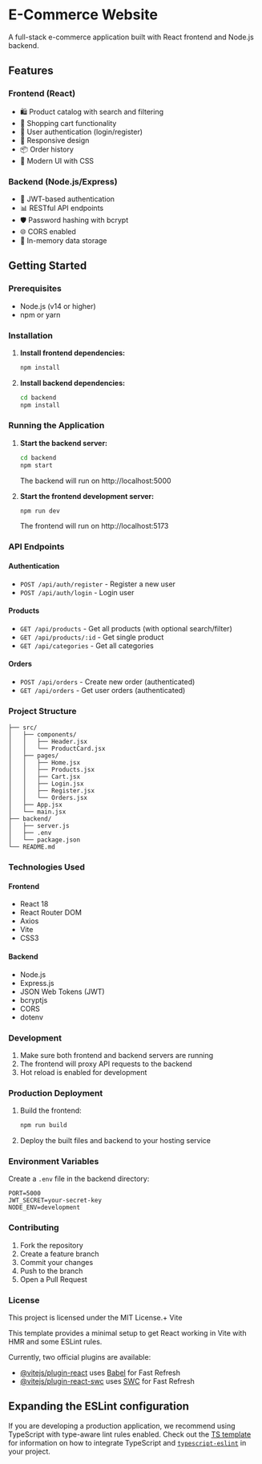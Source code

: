 # E-Commerce Website

A full-stack e-commerce application built with React frontend and Node.js backend.

## Features

### Frontend (React)

- 🛍️ Product catalog with search and filtering
- 🛒 Shopping cart functionality
- 👤 User authentication (login/register)
- 📱 Responsive design
- 📦 Order history
- 🎨 Modern UI with CSS

### Backend (Node.js/Express)

- 🔐 JWT-based authentication
- 📊 RESTful API endpoints
- 🛡️ Password hashing with bcrypt
- 🌐 CORS enabled
- 💾 In-memory data storage

## Getting Started

### Prerequisites

- Node.js (v14 or higher)
- npm or yarn

### Installation

1. **Install frontend dependencies:**

   ```bash
   npm install
   ```

2. **Install backend dependencies:**
   ```bash
   cd backend
   npm install
   ```

### Running the Application

1. **Start the backend server:**

   ```bash
   cd backend
   npm start
   ```

   The backend will run on http://localhost:5000

2. **Start the frontend development server:**
   ```bash
   npm run dev
   ```
   The frontend will run on http://localhost:5173

### API Endpoints

#### Authentication

- `POST /api/auth/register` - Register a new user
- `POST /api/auth/login` - Login user

#### Products

- `GET /api/products` - Get all products (with optional search/filter)
- `GET /api/products/:id` - Get single product
- `GET /api/categories` - Get all categories

#### Orders

- `POST /api/orders` - Create new order (authenticated)
- `GET /api/orders` - Get user orders (authenticated)

### Project Structure

```
├── src/
│   ├── components/
│   │   ├── Header.jsx
│   │   └── ProductCard.jsx
│   ├── pages/
│   │   ├── Home.jsx
│   │   ├── Products.jsx
│   │   ├── Cart.jsx
│   │   ├── Login.jsx
│   │   ├── Register.jsx
│   │   └── Orders.jsx
│   ├── App.jsx
│   └── main.jsx
├── backend/
│   ├── server.js
│   ├── .env
│   └── package.json
└── README.md
```

### Technologies Used

#### Frontend

- React 18
- React Router DOM
- Axios
- Vite
- CSS3

#### Backend

- Node.js
- Express.js
- JSON Web Tokens (JWT)
- bcryptjs
- CORS
- dotenv

### Development

1. Make sure both frontend and backend servers are running
2. The frontend will proxy API requests to the backend
3. Hot reload is enabled for development

### Production Deployment

1. Build the frontend:

   ```bash
   npm run build
   ```

2. Deploy the built files and backend to your hosting service

### Environment Variables

Create a `.env` file in the backend directory:

```env
PORT=5000
JWT_SECRET=your-secret-key
NODE_ENV=development
```

### Contributing

1. Fork the repository
2. Create a feature branch
3. Commit your changes
4. Push to the branch
5. Open a Pull Request

### License

This project is licensed under the MIT License.+ Vite

This template provides a minimal setup to get React working in Vite with HMR and some ESLint rules.

Currently, two official plugins are available:

- [@vitejs/plugin-react](https://github.com/vitejs/vite-plugin-react/blob/main/packages/plugin-react) uses [Babel](https://babeljs.io/) for Fast Refresh
- [@vitejs/plugin-react-swc](https://github.com/vitejs/vite-plugin-react/blob/main/packages/plugin-react-swc) uses [SWC](https://swc.rs/) for Fast Refresh

## Expanding the ESLint configuration

If you are developing a production application, we recommend using TypeScript with type-aware lint rules enabled. Check out the [TS template](https://github.com/vitejs/vite/tree/main/packages/create-vite/template-react-ts) for information on how to integrate TypeScript and [`typescript-eslint`](https://typescript-eslint.io) in your project.
